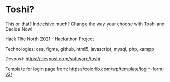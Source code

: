 # Toshi?

This or that? Indecisive much? Change the way your choose with Toshi and Decide Now!

Hack The North 2021 - Hackathon Project

Technologies: css, figma, github, html5, javascript, mysql, php, xampp

Devpost: https://devpost.com/software/toshi

Template for login page from: https://colorlib.com/wp/template/login-form-v2/
